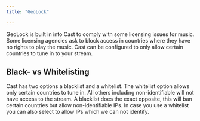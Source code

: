 ```yaml
---
title: "GeoLock"

---
```

GeoLock is built in into Cast to comply with some licensing issues for music. Some licensing agencies ask to block access in countries where they have no rights to play the music. Cast can be configured to only allow certain countries to tune in to your stream.

## Black- vs Whitelisting
Cast has two options a blacklist and a whitelist. The whitelist option allows only certain countries to tune in. All others including non-identifiable will not have access to the stream. 
A blacklist does the exact opposite, this will ban certain countries but allow non-identifiable IPs.
In case you use a whitelist you can also select to allow IPs which we can not identify.
